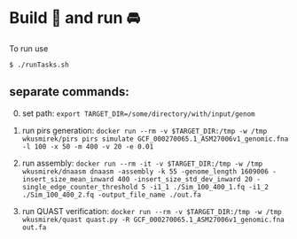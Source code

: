 # Build 🔨 and run 🚘

To run use

``` $ ./runTasks.sh ```


## separate commands:

0) set path: ``` export TARGET_DIR=/some/directory/with/input/genom ```

1) run pirs generation:
```docker run --rm -v $TARGET_DIR:/tmp -w /tmp wkusmirek/pirs pirs simulate GCF_000270065.1_ASM27006v1_genomic.fna -l 100 -x 50 -m 400 -v 20 -e 0.01```

2) run assembly:
```docker run --rm -it -v $TARGET_DIR:/tmp -w /tmp wkusmirek/dnaasm dnaasm -assembly -k 55 -genome_length 1609006 -insert_size_mean_inward 400 -insert_size_std_dev_inward 20 -single_edge_counter_threshold 5 -i1_1 ./Sim_100_400_1.fq -i1_2 ./Sim_100_400_2.fq -output_file_name ./out.fa```

3) run QUAST verification:
```docker run --rm -v $TARGET_DIR:/tmp -w /tmp wkusmirek/quast quast.py -R GCF_000270065.1_ASM27006v1_genomic.fna out.fa```
